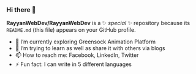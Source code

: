 ### Hi there 👋


**RayyanWebDev/RayyanWebDev** is a ✨ _special_ ✨ repository because its `README.md` (this file) appears on your GitHub profile.

- 🌱 I’m currently exploring Greensock Animation Platform
- 🤔 I’m trying to learn as well as share it with others via blogs
- 📫 How to reach me: Facebook, LinkedIn, Twitter
- ⚡ Fun fact: I can write in 5 different languages

